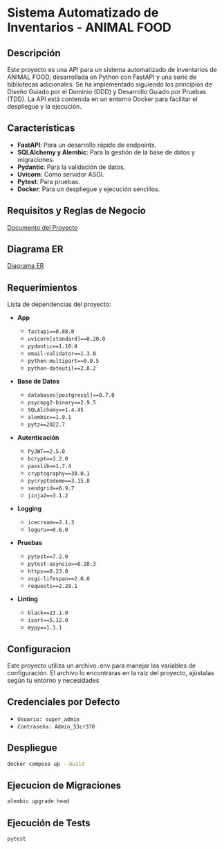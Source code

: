 
# Sistema Automatizado de Inventarios - ANIMAL FOOD

## Descripción

Este proyecto es una API para un sistema automatizado de inventarios de ANIMAL FOOD, desarrollada en Python con FastAPI y una serie de bibliotecas adicionales. Se ha implementado siguiendo los principios de Diseño Guiado por el Dominio (DDD) y Desarrollo Guiado por Pruebas (TDD). La API está contenida en un entorno Docker para facilitar el despliegue y la ejecución.

## Características

- **FastAPI**: Para un desarrollo rápido de endpoints.
- **SQLAlchemy y Alembic**: Para la gestión de la base de datos y migraciones.
- **Pydantic**: Para la validación de datos.
- **Uvicorn**: Como servidor ASGI.
- **Pytest**: Para pruebas.
- **Docker**: Para un despliegue y ejecución sencillos.

## Requisitos y Reglas de Negocio

[Documento del Proyecto](https://lucid.app/lucidchart/62490fd5-a7ff-4a58-8568-a6a9ec86031d/edit?viewport_loc=-1503%2C-461%2C4869%2C2472%2C0_0&invitationId=inv_7807fb55-47a8-4584-a66d-935f7be2bb25)

## Diagrama ER

[Diagrama ER](https://drive.google.com/file/d/1qxV8_SYnIX-DAWVQKtpX8a_yJYyW47u_/view?usp=drive_link)


## Requerimientos

Lista de dependencias del proyecto:

- **App**
  - `fastapi==0.88.0`
  - `uvicorn[standard]==0.20.0`
  - `pydantic==1.10.4`
  - `email-validator==1.3.0`
  - `python-multipart==0.0.5`
  - `python-dateutil==2.8.2`

- **Base de Datos**
  - `databases[postgresql]==0.7.0`
  - `psycopg2-binary==2.9.5`
  - `SQLAlchemy==1.4.45`
  - `alembic==1.9.1`
  - `pytz==2022.7`

- **Autenticación**
  - `PyJWT==2.5.0`
  - `bcrypt==3.2.0`
  - `passlib==1.7.4`
  - `cryptography==38.0.1`
  - `pycryptodome==3.15.0`
  - `sendgrid==6.9.7`
  - `jinja2==3.1.2`

- **Logging**
  - `icecream==2.1.3`
  - `loguru==0.6.0`

- **Pruebas**
  - `pytest==7.2.0`
  - `pytest-asyncio==0.20.3`
  - `httpx==0.23.0`
  - `asgi-lifespan==2.0.0`
  - `requests==2.28.1`

- **Linting**
  - `black==23.1.0`
  - `isort==5.12.0`
  - `mypy==1.1.1`

## Configuracion

Este proyecto utiliza un archivo .env para manejar las variables de configuración. El archivo lo encontraras en la raíz del proyecto, ajústalas según tu entorno y necesidades

## Credenciales por Defecto

- `Usuario: super_admin`
- `Contraseña: Admin_53cr370`

## Despliegue

```bash
docker compose up --build
```

## Ejecucion de Migraciones

```bash
alembic upgrade head
```

## Ejecución de Tests
```bash
pytest
```



